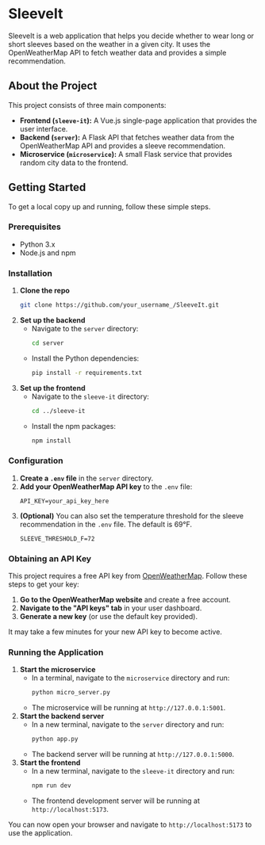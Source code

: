 # SleeveIt

SleeveIt is a web application that helps you decide whether to wear long or short sleeves based on the weather in a given city. It uses the OpenWeatherMap API to fetch weather data and provides a simple recommendation.

## About the Project

This project consists of three main components:

*   **Frontend (`sleeve-it`):** A Vue.js single-page application that provides the user interface.
*   **Backend (`server`):** A Flask API that fetches weather data from the OpenWeatherMap API and provides a sleeve recommendation.
*   **Microservice (`microservice`):** A small Flask service that provides random city data to the frontend.

## Getting Started

To get a local copy up and running, follow these simple steps.

### Prerequisites

*   Python 3.x
*   Node.js and npm

### Installation

1.  **Clone the repo**
    ```sh
    git clone https://github.com/your_username_/SleeveIt.git
    ```
2.  **Set up the backend**
    *   Navigate to the `server` directory:
        ```sh
        cd server
        ```
    *   Install the Python dependencies:
        ```sh
        pip install -r requirements.txt
        ```
3.  **Set up the frontend**
    *   Navigate to the `sleeve-it` directory:
        ```sh
        cd ../sleeve-it
        ```
    *   Install the npm packages:
        ```sh
        npm install
        ```

### Configuration

1.  **Create a `.env` file** in the `server` directory.
2.  **Add your OpenWeatherMap API key** to the `.env` file:
    ```
    API_KEY=your_api_key_here
    ```
3.  **(Optional)** You can also set the temperature threshold for the sleeve recommendation in the `.env` file. The default is 69°F.
    ```
    SLEEVE_THRESHOLD_F=72
    ```

### Obtaining an API Key

This project requires a free API key from [OpenWeatherMap](https://openweathermap.org/appid). Follow these steps to get your key:

1.  **Go to the OpenWeatherMap website** and create a free account.
2.  **Navigate to the "API keys" tab** in your user dashboard.
3.  **Generate a new key** (or use the default key provided).

It may take a few minutes for your new API key to become active.

### Running the Application

1.  **Start the microservice**
    *   In a terminal, navigate to the `microservice` directory and run:
        ```sh
        python micro_server.py
        ```
    *   The microservice will be running at `http://127.0.0.1:5001`.
2.  **Start the backend server**
    *   In a new terminal, navigate to the `server` directory and run:
        ```sh
        python app.py
        ```
    *   The backend server will be running at `http://127.0.0.1:5000`.
3.  **Start the frontend**
    *   In a new terminal, navigate to the `sleeve-it` directory and run:
        ```sh
        npm run dev
        ```
    *   The frontend development server will be running at `http://localhost:5173`.

You can now open your browser and navigate to `http://localhost:5173` to use the application.